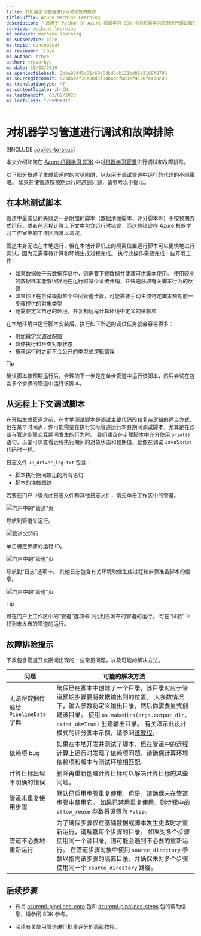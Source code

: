 ```yaml
---
title: 对机器学习管道进行调试和故障排除
titleSuffix: Azure Machine Learning
description: 在适用于 Python 的 Azure 机器学习 SDK 中对机器学习管道进行调试和故障排除。 了解开发管道时的常见陷阱，以及有助于在远程执行之前和期间调试脚本的提示。
services: machine-learning
ms.service: machine-learning
ms.subservice: core
ms.topic: conceptual
ms.reviewer: trbye
ms.author: trbye
author: trevorbye
ms.date: 10/03/2019
ms.openlocfilehash: 2bbe92445c01c68d6dbd6cb121bd06b2168f9796
ms.sourcegitcommit: 623d64ef33e80d5f84b6dcf6d1ef4120fe4b8c08
ms.translationtype: HT
ms.contentlocale: zh-CN
ms.lasthandoff: 01/02/2020
ms.locfileid: "75599601"
---
```

# <a name="debug-and-troubleshoot-machine-learning-pipelines"></a>对机器学习管道进行调试和故障排除
[!INCLUDE [applies-to-skus](../../includes/aml-applies-to-basic-enterprise-sku.md)]

本文介绍如何在 [Azure 机器学习 SDK](https://docs.microsoft.com/python/api/overview/azure/ml/intro?view=azure-ml-py) 中对[机器学习管道](concept-ml-pipelines.md)进行调试和故障排除。

以下部分概述了生成管道时的常见陷阱，以及用于调试管道中运行的代码的不同策略。 如果在使管道按预期运行时遇到问题，请参考以下提示。 

## <a name="testing-scripts-locally"></a>在本地测试脚本

管道中最常见的失败之一是附加的脚本（数据清理脚本、评分脚本等）不按预期方式运行，或者在远程计算上下文中包含运行时错误，而这些错误在 Azure 机器学习工作室中的工作区内难以调试。 

管道本身无法在本地运行，但在本地计算机上的隔离位置运行脚本可以更快地进行调试，因为无需等待计算和环境生成过程完成。 执行此操作需要完成一些开发工作：

* 如果数据位于云数据存储中，则需要下载数据并使其可供脚本使用。 使用较小的数据样本能够很好地在运行时减少系统开销，并快速获取有关脚本行为的反馈
* 如果你正在尝试模拟某个中间管道步骤，可能需要手动生成特定脚本预期前一步骤提供的对象类型
* 还需要定义自己的环境，并复制远程计算环境中定义的依赖项

在本地环境中运行脚本安装后，执行如下所述的调试任务就会容易得多：

* 附加自定义调试配置
* 暂停执行和检查对象状态
* 捕获运行时之前不会公开的类型或逻辑错误

> [!TIP] 
> 确认脚本按预期运行后，合理的下一步是在单步管道中运行该脚本，然后尝试在包含多个步骤的管道中运行该脚本。

## <a name="debugging-scripts-from-remote-context"></a>从远程上下文调试脚本

在开始生成管道之前，在本地测试脚本是调试主要代码段和复杂逻辑的适当方式，但在某个时间点，你可能需要在执行实际管道运行本身期间调试脚本，尤其是在诊断与管道步骤交互期间发生的行为时。 我们建议在步骤脚本中充分使用 `print()` 语句，以便可以查看远程执行期间的对象状态和预期值，就像在调试 JavaScript 代码时一样。

日志文件 `70_driver_log.txt` 包含： 

* 脚本执行期间输出的所有语句
* 脚本的堆栈跟踪 

若要在门户中查找此日志文件和其他日志文件，请先单击工作区中的管道。

![门户中的“管道”页](./media/how-to-debug-pipelines/pipeline-1.png)

导航到管道父运行。

![管道父运行](./media/how-to-debug-pipelines/pipeline-2.png)

单击特定步骤的运行 ID。

![门户中的“管道”页](./media/how-to-debug-pipelines/pipeline-3.png)

导航到“日志”选项卡。  其他日志包含有关环境映像生成过程和步骤准备脚本的信息。

![门户中的“管道”页](./media/how-to-debug-pipelines/pipeline-4.png)

> [!TIP]
> 可在门户上工作区中的“管道”选项卡中找到已发布的管道的运行。   可在“试验”中找到未发布的管道的运行。  

## <a name="troubleshooting-tips"></a>故障排除提示

下表包含管道开发期间出现的一些常见问题，以及可能的解决方法。

| 问题 | 可能的解决方法 |
|--|--|
| 无法将数据传递给 `PipelineData` 字典 | 确保已在脚本中创建了一个目录，该目录对应于管道预期步骤要将数据输出到的位置。 大多数情况下，输入参数将定义输出目录，然后你需要显式创建该目录。 使用 `os.makedirs(args.output_dir, exist_ok=True)` 创建输出目录。 有关演示此设计模式的评分脚本示例，请参阅[该教程](tutorial-pipeline-batch-scoring-classification.md#write-a-scoring-script)。 |
| 依赖项 bug | 如果在本地开发并测试了脚本，但在管道中的远程计算上运行时发现了依赖项问题，请确保计算环境依赖项和版本与测试环境相匹配。 |
| 计算目标出现不明确的错误 | 删除再重新创建计算目标可以解决计算目标的某些问题。 |
| 管道未重复使用步骤 | 默认已启用步骤重复使用，但是，请确保未在管道步骤中禁用它。 如果已禁用重复使用，则步骤中的 `allow_reuse` 参数将设置为 `False`。 |
| 管道不必要地重新运行 | 为了确保步骤仅在基础数据或脚本发生更改时才重新运行，请解耦每个步骤的目录。 如果对多个步骤使用同一个源目录，则可能会遇到不必要的重新运行。 在管道步骤对象中使用 `source_directory` 参数以指向该步骤的隔离目录，并确保未对多个步骤使用同一个 `source_directory` 路径。 |

## <a name="next-steps"></a>后续步骤

* 有关 [azureml-pipelines-core](https://docs.microsoft.com/python/api/azureml-pipeline-core/?view=azure-ml-py) 包和 [azureml-pipelines-steps](https://docs.microsoft.com/python/api/azureml-pipeline-steps/?view=azure-ml-py) 包的帮助信息，请参阅 SDK 参考。

* 阅读有关使用管道进行批量评分的[高级教程](tutorial-pipeline-batch-scoring-classification.md)。
